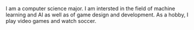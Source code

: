 I am a computer science major. I am intersted in the field of machine learning and AI as well as of game design and development. As a hobby, I play video games and watch soccer.
